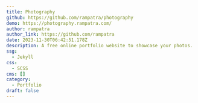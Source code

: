 ```yaml
---
title: Photography
github: https://github.com/rampatra/photography
demo: https://photography.rampatra.com/
author: rampatra
author_link: https://github.com/rampatra
date: 2023-11-30T06:42:51.178Z
description: A free online portfolio website to showcase your photos.
ssg:
  - Jekyll
css:
  - SCSS
cms: []
category:
  - Portfolio
draft: false
---
```

